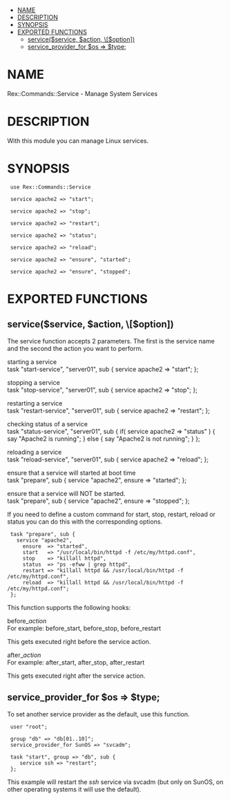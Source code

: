 -   [NAME](#NAME)
-   [DESCRIPTION](#DESCRIPTION)
-   [SYNOPSIS](#SYNOPSIS)
-   [EXPORTED FUNCTIONS](#EXPORTED-FUNCTIONS)
    -   [service($service, $action, \[$option\])](#service-service-action-option-)
    -   [service\_provider\_for $os =&gt; $type;](#service_provider_for-os-type-)

# NAME

Rex::Commands::Service - Manage System Services

# DESCRIPTION

With this module you can manage Linux services.

# SYNOPSIS

     use Rex::Commands::Service

     service apache2 => "start";

     service apache2 => "stop";

     service apache2 => "restart";

     service apache2 => "status";

     service apache2 => "reload";

     service apache2 => "ensure", "started";

     service apache2 => "ensure", "stopped";

# EXPORTED FUNCTIONS

## service($service, $action, \[$option\])

The service function accepts 2 parameters. The first is the service name and the second the action you want to perform.

starting a service  
     task "start-service", "server01", sub {
       service apache2 => "start";
     };

stopping a service  
     task "stop-service", "server01", sub {
       service apache2 => "stop";
     };

restarting a service  
     task "restart-service", "server01", sub {
       service apache2 => "restart";
     };

checking status of a service  
     task "status-service", "server01", sub {
       if( service apache2 => "status" ) {
         say "Apache2 is running";
       }
       else {
         say "Apache2 is not running";
       }
     };

reloading a service  
     task "reload-service", "server01", sub {
       service apache2 => "reload";
     };

ensure that a service will started at boot time  
     task "prepare", sub {
       service "apache2",
         ensure => "started";
     };

ensure that a service will NOT be started.  
     task "prepare", sub {
       service "apache2",
         ensure => "stopped";
     };

If you need to define a custom command for start, stop, restart, reload or status you can do this with the corresponding options.

     task "prepare", sub {
       service "apache2",
         ensure  => "started",
         start   => "/usr/local/bin/httpd -f /etc/my/httpd.conf",
         stop    => "killall httpd",
         status  => "ps -efww | grep httpd",
         restart => "killall httpd && /usr/local/bin/httpd -f /etc/my/httpd.conf",
         reload  => "killall httpd && /usr/local/bin/httpd -f /etc/my/httpd.conf";
     };

This function supports the following hooks:

before\_*action*  
For example: before\_start, before\_stop, before\_restart

This gets executed right before the service action.

after\_*action*  
For example: after\_start, after\_stop, after\_restart

This gets executed right after the service action.

## service\_provider\_for $os =&gt; $type;

To set another service provider as the default, use this function.

     user "root";

     group "db" => "db[01..10]";
     service_provider_for SunOS => "svcadm";

     task "start", group => "db", sub {
        service ssh => "restart";
     };

This example will restart the *ssh* service via svcadm (but only on SunOS, on other operating systems it will use the default).
